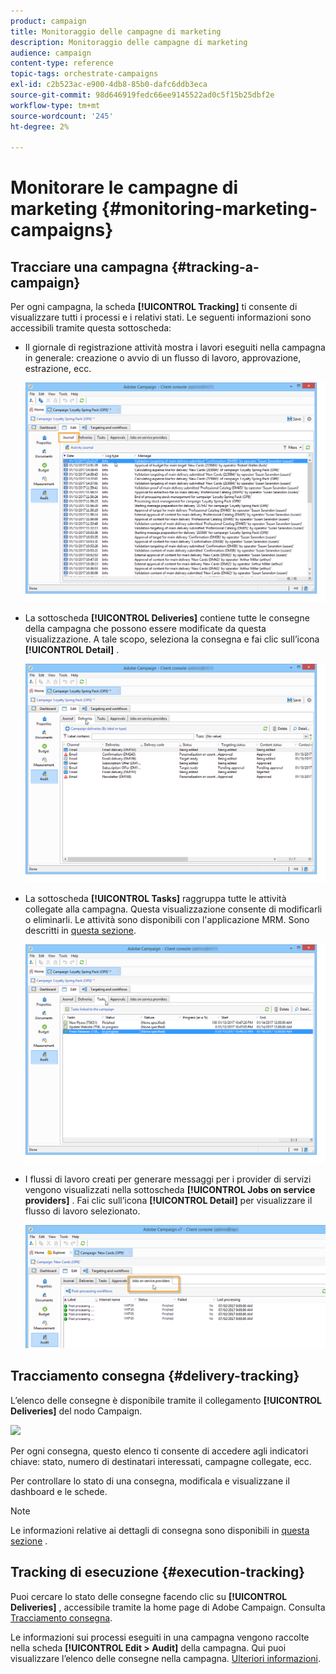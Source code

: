 ```yaml
---
product: campaign
title: Monitoraggio delle campagne di marketing
description: Monitoraggio delle campagne di marketing
audience: campaign
content-type: reference
topic-tags: orchestrate-campaigns
exl-id: c2b523ac-e900-4db8-85b0-dafc6ddb3eca
source-git-commit: 98d646919fedc66ee9145522ad0c5f15b25dbf2e
workflow-type: tm+mt
source-wordcount: '245'
ht-degree: 2%

---
```


# Monitorare le campagne di marketing {#monitoring-marketing-campaigns}

## Tracciare una campagna {#tracking-a-campaign}

Per ogni campagna, la scheda **[!UICONTROL Tracking]** ti consente di visualizzare tutti i processi e i relativi stati. Le seguenti informazioni sono accessibili tramite questa sottoscheda:

* Il giornale di registrazione attività mostra i lavori eseguiti nella campagna in generale: creazione o avvio di un flusso di lavoro, approvazione, estrazione, ecc.

   ![](assets/s_ncs_user_op_edit_exe_tab_a.png)

* La sottoscheda **[!UICONTROL Deliveries]** contiene tutte le consegne della campagna che possono essere modificate da questa visualizzazione. A tale scopo, seleziona la consegna e fai clic sull’icona **[!UICONTROL Detail]** .

   ![](assets/s_ncs_user_op_edit_exe_tab_b.png)

* La sottoscheda **[!UICONTROL Tasks]** raggruppa tutte le attività collegate alla campagna. Questa visualizzazione consente di modificarli o eliminarli. Le attività sono disponibili con l&#39;applicazione MRM. Sono descritti in [questa sezione](../../campaign/using/creating-and-managing-tasks.md).

   ![](assets/s_ncs_user_op_edit_exe_tab_e.png)

* I flussi di lavoro creati per generare messaggi per i provider di servizi vengono visualizzati nella sottoscheda **[!UICONTROL Jobs on service providers]** . Fai clic sull’icona **[!UICONTROL Detail]** per visualizzare il flusso di lavoro selezionato.

   ![](assets/s_ncs_user_op_edit_exe_tab_d.png)

## Tracciamento consegna {#delivery-tracking}

L’elenco delle consegne è disponibile tramite il collegamento **[!UICONTROL Deliveries]** del nodo Campaign.

![](assets/s_ncs_user_op_del_state_from_homepage.png)

Per ogni consegna, questo elenco ti consente di accedere agli indicatori chiave: stato, numero di destinatari interessati, campagne collegate, ecc.

Per controllare lo stato di una consegna, modificala e visualizzane il dashboard e le schede.

>[!NOTE]
>
>Le informazioni relative ai dettagli di consegna sono disponibili in [questa sezione](../../delivery/using/about-message-tracking.md) .

## Tracking di esecuzione {#execution-tracking}

Puoi cercare lo stato delle consegne facendo clic su **[!UICONTROL Deliveries]** , accessibile tramite la home page di Adobe Campaign. Consulta [Tracciamento consegna](#delivery-tracking).

Le informazioni sui processi eseguiti in una campagna vengono raccolte nella scheda **[!UICONTROL Edit > Audit]** della campagna. Qui puoi visualizzare l’elenco delle consegne nella campagna. [Ulteriori informazioni](#tracking-a-campaign).
